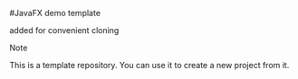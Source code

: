 #JavaFX demo template
  
added for convenient cloning  
  
>[!NOTE]
> This is a template repository. You can use it to create a new project from it.  
  